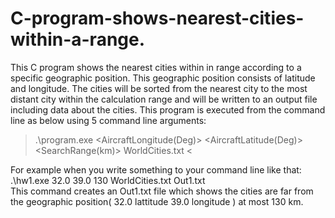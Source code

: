 # C-program-shows-nearest-cities-within-a-range.
This C program shows the nearest cities within in range  according to a specific geographic position. This geographic position consists of latitude and longitude. The  cities will be sorted from the nearest city to the most distant city within the calculation range and will be written to an output file including data about the cities. This program is executed from the command line as below using 5 command line arguments: </br>
>.\program.exe <AircraftLongitude(Deg)> <AircraftLatitude(Deg)> <SearchRange(km)> WorldCities.txt <OutputFileName> <</br>

For example when  you write  something to your command line like that: </br>
.\hw1.exe 32.0 39.0 130 WorldCities.txt Out1.txt </br>
This command creates an Out1.txt file which shows the cities are far from the geographic position( 32.0 lattitude 39.0 longitude ) at most 130 km.  
  

